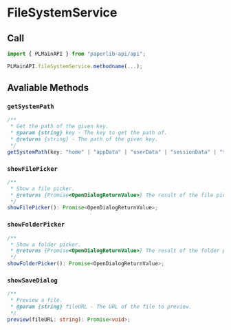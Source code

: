 # FileSystemService

## Call

```typescript
import { PLMainAPI } from "paperlib-api/api";

PLMainAPI.fileSystemService.methodname(...);
```

## Avaliable Methods

### `getSystemPath`

```typescript
/**
 * Get the path of the given key.
 * @param {string} key - The key to get the path of.
 * @returns {string} - The path of the given key.
 */
getSystemPath(key: "home" | "appData" | "userData" | "sessionData" | "temp" | "exe" | "module" | "desktop" | "documents" | "downloads" | "music" | "pictures" | "videos" | "recent" | "logs" | "crashDumps", windowId: string): Promise<string>;
```

### `showFilePicker`

```typescript
/**
 * Show a file picker.
 * @returns {Promise<OpenDialogReturnValue>} The result of the file picker.
 */
showFilePicker(): Promise<OpenDialogReturnValue>;
```

### `showFolderPicker`

```typescript
/**
 * Show a folder picker.
 * @returns {Promise<OpenDialogReturnValue>} The result of the folder picker.
 */
showFolderPicker(): Promise<OpenDialogReturnValue>;
```

### `showSaveDialog`

```typescript
/**
 * Preview a file.
 * @param {string} fileURL - The URL of the file to preview.
 */
preview(fileURL: string): Promise<void>;
```